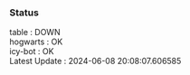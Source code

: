 ### Status


table : DOWN  
hogwarts : OK  
icy-bot : OK  
Latest Update : 2024-06-08 20:08:07.606585
